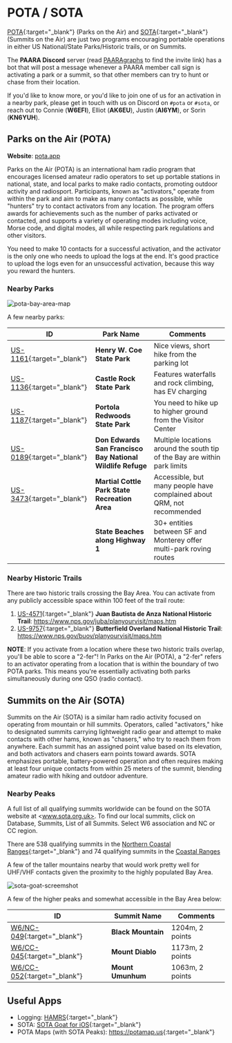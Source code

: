 # POTA / SOTA

[POTA](http://pota.app){:target="_blank"} (Parks on the Air) and [SOTA](https://www.sota.org.uk/){:target="_blank"} (Summits on the Air) are just two programs encouraging portable operations in either US National/State Parks/Historic trails, or on Summits.

The **PAARA Discord** server (read [PAARAgraphs](/newsletter.html) to find the invite link) has a bot that will post a message whenever a PAARA member call sign is activating a park or a summit, so that other members can try to hunt or chase from their location.

If you'd like to know more, or you'd like to join one of us for an activation in a nearby park, please get in touch with us on Discord on `#pota` or `#sota`, or reach out to Connie (**W6EFI**), Elliot (**AK6EU**), Justin (**AI6YM**), or Sorin (**KN6YUH**).

## Parks on the Air (POTA)

**Website**: [pota.app](http://pota.app)

Parks on the Air (POTA) is an international ham radio program that encourages licensed amateur radio operators to set up portable stations in national, state, and local parks to make radio contacts, promoting outdoor activity and radiosport. Participants, known as "activators," operate from within the park and aim to make as many contacts as possible, while "hunters" try to contact activators from any location. The program offers awards for achievements such as the number of parks activated or contacted, and supports a variety of operating modes including voice, Morse code, and digital modes, all while respecting park regulations and other visitors.

You need to make 10 contacts for a successful activation, and the activator is the only one who needs to upload the logs at the end. It's good practice to upload the logs even for an unsuccessful activation, because this way you reward the hunters.

### Nearby Parks

![pota-bay-area-map](/images/pota-bay-area-map.jpeg)

A few nearby parks:

| **ID** | **Park Name** | **Comments** |
| ------ | ------------- | ------------ |
| [US-1161](https://pota.app/#/park/US-1161){:target="_blank"} | **Henry W. Coe State Park** | Nice views, short hike from the parking lot |
| [US-1136](https://pota.app/#/park/US-1136){:target="_blank"} | **Castle Rock State Park** | Features waterfalls and rock climbing, has EV charging |
| [US-1187](https://pota.app/#/park/US-1187){:target="_blank"} | **Portola Redwoods State Park** | You need to hike up to higher ground from the Visitor Center |
| [US-0189](https://pota.app/#/park/US-0189){:target="_blank"} | **Don Edwards San Francisco Bay National Wildlife Refuge** | Multiple locations around the south tip of the Bay are within park limits |
| [US-3473](https://pota.app/#/park/US-3473){:target="_blank"} | **Martial Cottle Park State Recreation Area** | Accessible, but many people have complained about QRM, not recommended |
| | **State Beaches along Highway 1** | 30+ entities between SF and Monterey offer multi-park roving routes

### Nearby Historic Trails

There are two historic trails crossing the Bay Area. You can activate from any publicly accessible space within 100 feet of the trail route:

1. [US-4571](https://pota.app/#/park/US-4571){:target="_blank"} **Juan Bautista de Anza National Historic Trail**: <https://www.nps.gov/juba/planyourvisit/maps.htm>
2. [US-9757](https://pota.app/#/park/US-9757){:target="_blank"} **Butterfield Overland National Historic Trail**: <https://www.nps.gov/buov/planyourvisit/maps.htm>

**NOTE**: If you activate from a location where these two historic trails overlap, you'll be able to score a "2-fer"! In Parks on the Air (POTA), a "2-fer" refers to an activator operating from a location that is within the boundary of two POTA parks. This means you're essentially activating both parks simultaneously during one QSO (radio contact). 

## Summits on the Air (SOTA)

Summits on the Air (SOTA) is a similar ham radio activity focused on operating from mountain or hill summits. Operators, called "activators," hike to designated summits carrying lightweight radio gear and attempt to make contacts with other hams, known as "chasers," who try to reach them from anywhere. Each summit has an assigned point value based on its elevation, and both activators and chasers earn points toward awards. SOTA emphasizes portable, battery-powered operation and often requires making at least four unique contacts from within 25 meters of the summit, blending amateur radio with hiking and outdoor adventure.

### Nearby Peaks

A full list of all qualifying summits worldwide can be found on the SOTA website at <www.sota.org.uk>. To find our local summits, click on Database, Summits, List of all Summits. Select W6 association and NC or CC region. 

There are 538 qualifying summits in the [Northern Coastal Ranges](https://www.sotadata.org.uk/en/region/W6/NC){:target="_blank"} and 74 qualifying summits in the [Coastal Ranges](https://www.sotadata.org.uk/en/region/W6/CC)

A few of the taller mountains nearby that would work pretty well for UHF/VHF contacts given the proximity to the highly populated Bay Area.

![sota-goat-screemshot](/images/sota-goat-screenshot.jpeg)

A few of the higher peaks and somewhat accessible in the Bay Area below:

| **ID** | **Summit Name** | **Comments** |
| ------ | --------------- | ------------ |
| [W6/NC-049](https://www.sotadata.org.uk/en/summit/W6/NC-049){:target="_blank"} | **Black Mountain** | 1204m, 2 points |
| [W6/CC-045](https://www.sotadata.org.uk/en/summit/W6/CC-045){:target="_blank"} | **Mount Diablo**  | 1173m, 2 points |
| [W6/CC-052](https://www.sotadata.org.uk/en/summit/W6/CC-052){:target="_blank"} | **Mount Umunhum**  | 1063m, 2 points |


## Useful Apps

* Logging: [HAMRS](https://hamrs.app/){:target="_blank"}
* SOTA: [SOTA Goat for iOS](https://ww1x.radio/sotagoat/){:target="_blank"}
* POTA Maps (with SOTA Peaks): <https://potamap.us>{:target="_blank"}

